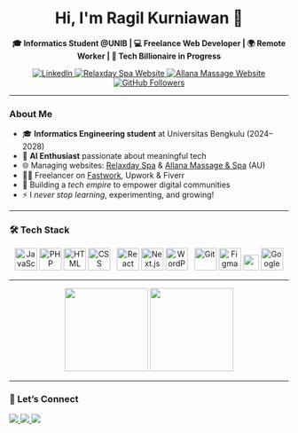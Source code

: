 <h1 align="center">Hi, I'm Ragil Kurniawan 👋</h1>

<p align="center">
  <b>🎓 Informatics Student @UNIB | 💻 Freelance Web Developer | 🌍 Remote Worker | 💸 Tech Billionaire in Progress</b>
</p>

<p align="center">
  <a href="https://linkedin.com/in/ragilkurniawan">
    <img src="https://img.shields.io/badge/LinkedIn-Ragil_Kurniawan-blue?style=for-the-badge&logo=linkedin" alt="LinkedIn">
  </a>
  <a href="https://relaxdayspa.com.au">
    <img src="https://img.shields.io/badge/RelaxdaySpa.com.au-Live_Website-ff69b4?style=for-the-badge&logo=google-chrome" alt="Relaxday Spa Website">
  </a>
  <a href="https://allanamassageandspa.com.au/">
    <img src="https://img.shields.io/badge/AllanaMassageAndSpa.com.au-Live_Website-ffb6c1?style=for-the-badge&logo=firefox-browser" alt="Allana Massage Website">
  </a>
  <a href="https://github.com/gil1959">
    <img src="https://img.shields.io/github/followers/gil1959?label=Follow&style=for-the-badge&logo=github" alt="GitHub Followers">
  </a>
</p>

---

###  About Me
 - 🎓 **Informatics Engineering student** at Universitas Bengkulu (2024–2028)  
- 🤖 **AI Enthusiast** passionate about meaningful tech  
- 🌐 Managing websites: [Relaxday Spa](https://relaxdayspa.com.au) & [Allana Massage & Spa](https://allanamassageandspa.com.au) (AU)  
- 👨‍💻 Freelancer on [Fastwork](https://fastwork.id/gilcalonbillioner), Upwork & Fiverr  
- 🚀 Building a *tech empire* to empower digital communities  
- ⚡ I *never stop learning*, experimenting, and growing!

---

### 🛠 Tech Stack

<p align="center">
  <img src="https://cdn.jsdelivr.net/gh/devicons/devicon/icons/javascript/javascript-original.svg" height="40" alt="JavaScript"/>
  <img src="https://cdn.jsdelivr.net/gh/devicons/devicon/icons/php/php-original.svg" height="40" alt="PHP"/>
  <img src="https://cdn.jsdelivr.net/gh/devicons/devicon/icons/html5/html5-original.svg" height="40" alt="HTML"/>
  <img src="https://cdn.jsdelivr.net/gh/devicons/devicon/icons/css3/css3-original.svg" height="40" alt="CSS"/>
  &nbsp;
  <img src="https://cdn.jsdelivr.net/gh/devicons/devicon/icons/react/react-original.svg" height="40" alt="React"/>
  <img src="https://cdn.jsdelivr.net/gh/devicons/devicon/icons/nextjs/nextjs-original.svg" height="40" alt="Next.js"/>
  <img src="https://cdn.jsdelivr.net/gh/devicons/devicon/icons/wordpress/wordpress-plain.svg" height="40" alt="WordPress"/>
  &nbsp;
  <img src="https://cdn.jsdelivr.net/gh/devicons/devicon/icons/git/git-original.svg" height="40" alt="Git"/>
  <img src="https://cdn.jsdelivr.net/gh/devicons/devicon/icons/figma/figma-original.svg" height="40" alt="Figma"/>
  <img src="https://img.shields.io/badge/SEO-Tools-informational?style=flat-square&logo=google" height="28"/>
  <img src="https://cdn.jsdelivr.net/gh/devicons/devicon/icons/google/google-original.svg" height="40" alt="Google Workspace"/>
</p>

---

<p align="center">
  <img src="https://github-readme-stats.vercel.app/api?username=gil1959&show_icons=true&theme=radical" height="150"/>
  <img src="https://streak-stats.demolab.com?user=gil1959&theme=radical" height="150"/>
</p>



---



### 🔗 Let’s Connect

<p align="left">
  <a href="https://linkedin.com/in/ragilkurniawan">
    <img src="https://img.shields.io/badge/LinkedIn-Connect-blue?style=for-the-badge&logo=linkedin" />
  </a>
  <a href="#">
    <img src="https://img.shields.io/badge/Portfolio-Coming%20Soon-orange?style=for-the-badge&logo=firefox-browser" />
  </a>
  <a href="mailto:ragilkurniawan174@gmail.com">
    <img src="https://img.shields.io/badge/Email-ragilkurniawan-red?style=for-the-badge&logo=gmail" />
  </a>
</p>
